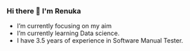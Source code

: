 ### Hi there 👋 I'm Renuka


-  I’m currently focusing on my aim
-  I’m currently learning Data science.
-  I have 3.5 years of experience in Software Manual Tester. 
